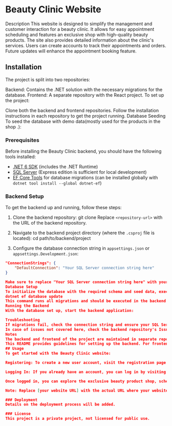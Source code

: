 # Beauty Clinic Website
Description
This website is designed to simplify the management and customer interaction for a beauty clinic. It allows for easy appointment scheduling and features an exclusive shop with high-quality beauty products. The site also provides detailed information about the clinic's services. Users can create accounts to track their appointments and orders. Future updates will enhance the appointment booking feature.

## Installation
The project is split into two repositories:

Backend: Contains the .NET solution with the necessary migrations for the database.
Frontend: A separate repository with the React project.
To set up the project:

Clone both the backend and frontend repositories.
Follow the installation instructions in each repository to get the project running.
Database Seeding
To seed the database with demo data(mostly used for the products in the shop .):

### Prerequisites
Before installing the Beauty Clinic backend, you should have the following tools installed:
- [.NET 6 SDK](https://dotnet.microsoft.com/en-us/download/dotnet/6.0) (includes the .NET Runtime)
- [SQL Server](https://www.microsoft.com/en-us/sql-server/sql-server-downloads) (Express edition is sufficient for local development)
- [EF Core Tools](https://docs.microsoft.com/en-us/ef/core/cli/dotnet) for database migrations (can be installed globally with `dotnet tool install --global dotnet-ef`)

### Backend Setup
To get the backend up and running, follow these steps:

1. Clone the backend repository:
   git clone <repository-url>
Replace `<repository-url>` with the URL of the backend repository.

2. Navigate to the backend project directory (where the `.csproj` file is located):
cd path/to/backend/project
3. Configure the database connection string in `appsettings.json` or `appsettings.Development.json`:
```json
"ConnectionStrings": {
    "DefaultConnection": "Your SQL Server connection string here"
}

Make sure to replace "Your SQL Server connection string here" with your actual SQL Server connection string.
Database Setup
To initialize the database with the required schema and seed data, execute:
dotnet ef database update
This command runs all migrations and should be executed in the backend project directory.
Running the Backend
With the database set up, start the backend application:

Troubleshooting
If migrations fail, check the connection string and ensure your SQL Server instance is running.
In case of issues not covered here, check the backend repository's Issues tab or consult the .NET Core documentation.
Notes
The backend and frontend of the project are maintained in separate repositories. It is important to clone both and follow the respective installation instructions.
This README provides guidelines for setting up the backend. For frontend setup, refer to its specific README.
## Usage
To get started with the Beauty Clinic website:

Registering: To create a new user account, visit the registration page at [your website URL]/UserRegistration. Fill in the required details to complete the registration process.

Logging In: If you already have an account, you can log in by visiting [your website URL]/logIn. For local testing, this would typically be http://localhost:3000/logIn.

Once logged in, you can explore the exclusive beauty product shop, schedule appointments, and manage your orders and appointments.

Note: Replace [your website URL] with the actual URL where your website is hosted.

### Deployment
Details on the deployment process will be added.

### License
This project is a private project, not licensed for public use.

